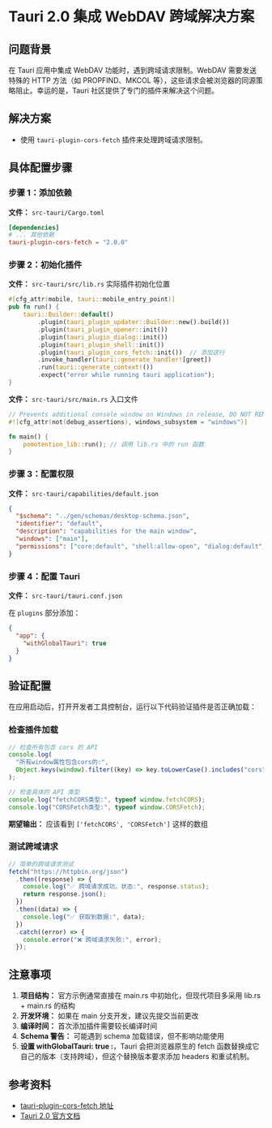 # Tauri 2.0 集成 WebDAV 跨域解决方案

## 问题背景

在 Tauri 应用中集成 WebDAV 功能时，遇到跨域请求限制。WebDAV 需要发送特殊的 HTTP 方法（如 PROPFIND、MKCOL 等），这些请求会被浏览器的同源策略阻止。幸运的是，Tauri 社区提供了专门的插件来解决这个问题。

## 解决方案

- 使用 `tauri-plugin-cors-fetch` 插件来处理跨域请求限制。

## 具体配置步骤

### 步骤 1：添加依赖

**文件：** `src-tauri/Cargo.toml`

```toml
[dependencies]
# ... 其他依赖
tauri-plugin-cors-fetch = "2.0.0"
```

### 步骤 2：初始化插件

**文件：** `src-tauri/src/lib.rs` 实际插件初始化位置

```rust
#[cfg_attr(mobile, tauri::mobile_entry_point)]
pub fn run() {
    tauri::Builder::default()
        .plugin(tauri_plugin_updater::Builder::new().build())
        .plugin(tauri_plugin_opener::init())
        .plugin(tauri_plugin_dialog::init())
        .plugin(tauri_plugin_shell::init())
        .plugin(tauri_plugin_cors_fetch::init())  // 添加这行
        .invoke_handler(tauri::generate_handler![greet])
        .run(tauri::generate_context!())
        .expect("error while running tauri application");
}
```

**文件：** `src-tauri/src/main.rs` 入口文件

```rust
// Prevents additional console window on Windows in release, DO NOT REMOVE!!
#![cfg_attr(not(debug_assertions), windows_subsystem = "windows")]

fn main() {
    pomotention_lib::run(); // 调用 lib.rs 中的 run 函数
}
```

### 步骤 3：配置权限

**文件：** `src-tauri/capabilities/default.json`

```json
{
  "$schema": "../gen/schemas/desktop-schema.json",
  "identifier": "default",
  "description": "capabilities for the main window",
  "windows": ["main"],
  "permissions": ["core:default", "shell:allow-open", "dialog:default", "updater:default", "cors-fetch:default"]
}
```

### 步骤 4：配置 Tauri

**文件：** `src-tauri/tauri.conf.json`

在 `plugins` 部分添加：

```json
{
  "app": {
    "withGlobalTauri": true
  }
}
```

## 验证配置

在应用启动后，打开开发者工具控制台，运行以下代码验证插件是否正确加载：

### 检查插件加载

```javascript
// 检查所有包含 cors 的 API
console.log(
  "所有window属性包含cors的:",
  Object.keys(window).filter((key) => key.toLowerCase().includes("cors"))
);

// 检查具体的 API 类型
console.log("fetchCORS类型:", typeof window.fetchCORS);
console.log("CORSFetch类型:", typeof window.CORSFetch);
```

**期望输出：** 应该看到 `['fetchCORS', 'CORSFetch']` 这样的数组

### 测试跨域请求

```javascript
// 简单的跨域请求测试
fetch("https://httpbin.org/json")
  .then((response) => {
    console.log("✅ 跨域请求成功，状态:", response.status);
    return response.json();
  })
  .then((data) => {
    console.log("✅ 获取到数据:", data);
  })
  .catch((error) => {
    console.error("❌ 跨域请求失败:", error);
  });
```

## 注意事项

1. **项目结构：** 官方示例通常直接在 main.rs 中初始化，但现代项目多采用 lib.rs + main.rs 的结构
2. **开发环境：** 如果在 main 分支开发，建议先提交当前更改
3. **编译时间：** 首次添加插件需要较长编译时间
4. **Schema 警告：** 可能遇到 schema 加载错误，但不影响功能使用
5. **设置 withGlobalTauri: true :**，Tauri 会把浏览器原生的 fetch 函数替换成它自己的版本（支持跨域），但这个替换版本要求添加 headers 和重试机制。

## 参考资料

- [tauri-plugin-cors-fetch 地址](https://crates.org.cn/crates/tauri-plugin-cors-fetch)
- [Tauri 2.0 官方文档](https://tauri.app/v2/guides/)
